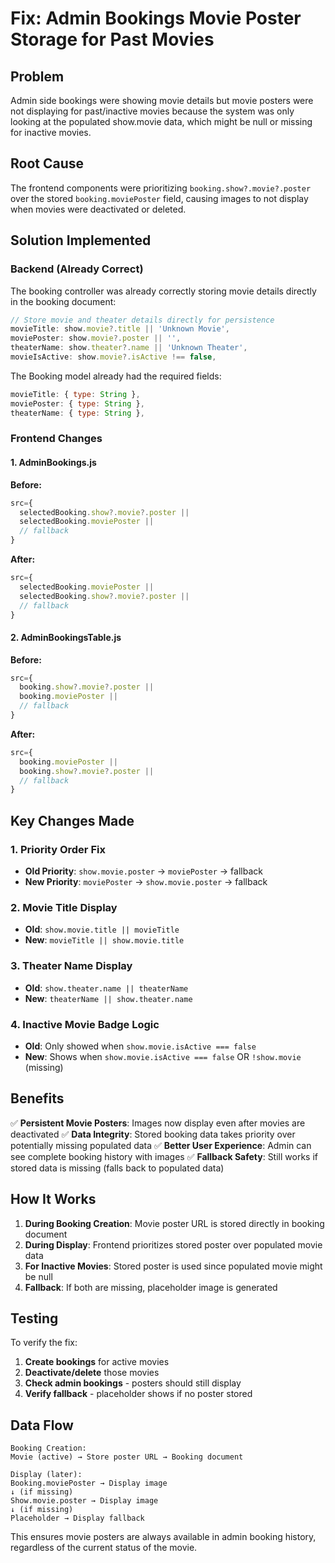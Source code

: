# Fix: Admin Bookings Movie Poster Storage for Past Movies

## Problem
Admin side bookings were showing movie details but movie posters were not displaying for past/inactive movies because the system was only looking at the populated show.movie data, which might be null or missing for inactive movies.

## Root Cause
The frontend components were prioritizing `booking.show?.movie?.poster` over the stored `booking.moviePoster` field, causing images to not display when movies were deactivated or deleted.

## Solution Implemented

### Backend (Already Correct)
The booking controller was already correctly storing movie details directly in the booking document:

```javascript
// Store movie and theater details directly for persistence
movieTitle: show.movie?.title || 'Unknown Movie',
moviePoster: show.movie?.poster || '',
theaterName: show.theater?.name || 'Unknown Theater',
movieIsActive: show.movie?.isActive !== false,
```

The Booking model already had the required fields:
```javascript
movieTitle: { type: String },
moviePoster: { type: String },
theaterName: { type: String },
```

### Frontend Changes

#### 1. AdminBookings.js
**Before:**
```javascript
src={
  selectedBooking.show?.movie?.poster ||
  selectedBooking.moviePoster ||
  // fallback
}
```

**After:**
```javascript
src={
  selectedBooking.moviePoster ||
  selectedBooking.show?.movie?.poster ||
  // fallback
}
```

#### 2. AdminBookingsTable.js
**Before:**
```javascript
src={
  booking.show?.movie?.poster ||
  booking.moviePoster ||
  // fallback
}
```

**After:**
```javascript
src={
  booking.moviePoster ||
  booking.show?.movie?.poster ||
  // fallback
}
```

## Key Changes Made

### 1. Priority Order Fix
- **Old Priority**: `show.movie.poster` → `moviePoster` → fallback
- **New Priority**: `moviePoster` → `show.movie.poster` → fallback

### 2. Movie Title Display
- **Old**: `show.movie.title || movieTitle`
- **New**: `movieTitle || show.movie.title`

### 3. Theater Name Display
- **Old**: `show.theater.name || theaterName`
- **New**: `theaterName || show.theater.name`

### 4. Inactive Movie Badge Logic
- **Old**: Only showed when `show.movie.isActive === false`
- **New**: Shows when `show.movie.isActive === false` OR `!show.movie` (missing)

## Benefits

✅ **Persistent Movie Posters**: Images now display even after movies are deactivated
✅ **Data Integrity**: Stored booking data takes priority over potentially missing populated data
✅ **Better User Experience**: Admin can see complete booking history with images
✅ **Fallback Safety**: Still works if stored data is missing (falls back to populated data)

## How It Works

1. **During Booking Creation**: Movie poster URL is stored directly in booking document
2. **During Display**: Frontend prioritizes stored poster over populated movie data
3. **For Inactive Movies**: Stored poster is used since populated movie might be null
4. **Fallback**: If both are missing, placeholder image is generated

## Testing

To verify the fix:

1. **Create bookings** for active movies
2. **Deactivate/delete** those movies
3. **Check admin bookings** - posters should still display
4. **Verify fallback** - placeholder shows if no poster stored

## Data Flow

```
Booking Creation:
Movie (active) → Store poster URL → Booking document

Display (later):
Booking.moviePoster → Display image
↓ (if missing)
Show.movie.poster → Display image  
↓ (if missing)
Placeholder → Display fallback
```

This ensures movie posters are always available in admin booking history, regardless of the current status of the movie.